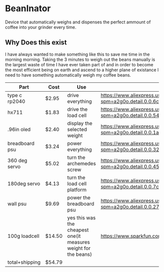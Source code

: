 # BeanInator
Device that automatically weighs  and dispenses the perfect ammount of coffee into your grinder every time.
## Why Does this exist
I have always wanted to make something like this to save me time in the morning morning. Taking the 3 minutes to weigh out the beans manually is the largest waste of time I have ever taken part of and in order to become the most efficient being on earth and ascend to a higher plane of existance I need to have something automatically weigh my coffee beans.

|Part|Cost|Use|link|
|-----|------|------|-----|
|type c rp2040|$2.95|drive everything| https://www.aliexpress.us/item/3256809068687935.html?spm=a2g0o.detail.0.0.6c16rGAPrGAPnz&mp=1&pdp_npi=5%40dis%21USD%21USD%202.95%21USD%202.95%21%21USD%202.95%21%21%21%402101d9ee17530487342691972e8896%2112000048492858180%21ct%21US%214381910819%21%211%210&gatewayAdapt=glo2usa| 
|hx711|$1.83|drive the load cell|https://www.aliexpress.us/item/3256807389783778.html?spm=a2g0o.detail.0.0.54d5KrtGKrtGw1&mp=1&pdp_npi=5%40dis%21USD%21USD%201.92%21USD%201.83%21%21USD%201.83%21%21%21%40214100f417530490746312712e5f89%2112000041359542002%21ct%21US%214381910819%21%211%210&gatewayAdapt=glo2usa|
|.96in oled|$2.40|display the selected weight|https://www.aliexpress.us/item/3256808046947818.html?spm=a2g0o.detail.0.0.1a30PR6LPR6LjP&mp=1&pdp_npi=5%40dis%21USD%21USD%203.63%21USD%202.40%21%21USD%202.40%21%21%21%40214100f417530491385583810e5f89%2112000044318116001%21ct%21US%214381910819%21%211%210&gatewayAdapt=glo2usa|
|breadboard psu|$3.24| power everything| https://www.aliexpress.us/item/3256807081930440.html?spm=a2g0o.detail.0.0.3230ahXWahXWca&mp=1&pdp_npi=5%40dis%21USD%21USD%203.34%21USD%203.24%21%21USD%203.24%21%21%21%40214100f417530492354065659e5f89%2112000040006979264%21ct%21US%214381910819%21%211%210&gatewayAdapt=glo2usa|
|360 deg servo|$5.02| turn the archemedes screw| https://www.aliexpress.us/item/3256807021998225.html?spm=a2g0o.detail.0.0.4564dOZ0dOZ0QQ&mp=1&pdp_npi=5%40dis%21USD%21USD%205.21%21USD%205.02%21%21USD%205.02%21%21%21%40214100f417530493009126529e5f89%2112000039811691548%21ct%21US%214381910819%21%211%210&gatewayAdapt=glo2usa|
|180deg servo|$4.13| turn the load cell platform|https://www.aliexpress.us/item/3256807625192364.html?spm=a2g0o.detail.0.0.7c52OQJiOQJi1C&mp=1&pdp_npi=5%40dis%21USD%21USD%2012.14%21USD%204.13%21%21USD%204.13%21%21%21%40214100f417530493663157430e5f89%2112000042285293169%21ct%21US%214381910819%21%211%210&gatewayAdapt=glo2usa|
|wall psu|$9.69| power the breadboard psu|https://www.aliexpress.us/item/3256807078618738.html?spm=a2g0o.detail.0.0.274aavFCavFCCY&mp=1&pdp_npi=5%40dis%21USD%21USD%209.90%21USD%209.69%21%21USD%209.69%21%21%21%40214100f417530494365478466e5f89%2112000039998101103%21ct%21US%214381910819%21%211%210&gatewayAdapt=glo2usa|
|100g loadcell|$14.50|yes this was the cheapest one(it measures weight for the beans)|https://www.sparkfun.com/mini-load-cell-100g-straight-bar-tal221.html|
|total+shipping|$54.79|||
